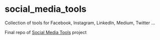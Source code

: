 # social_media_tools
Collection of tools for Facebook, Instagram, LinkedIn, Medium, Twitter ...

Final repo of [Social Media Tools](https://github.com/users/gumdropsteve/projects/1) project
